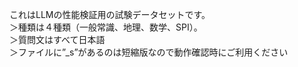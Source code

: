 これはLLMの性能検証用の試験データセットです。<br>
＞種類は４種類（一般常識、地理、数学、SPI）。<br>
＞質問文はすべて日本語<br>
＞ファイルに”_s”があるのは短縮版なので動作確認時にご利用ください<br>
